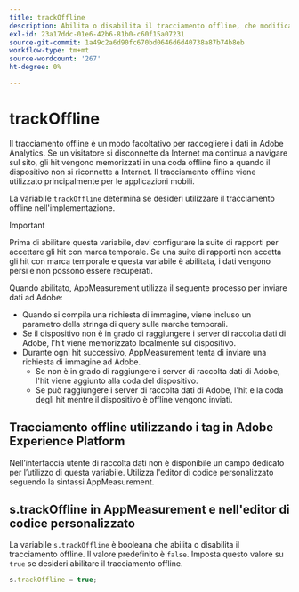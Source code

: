```yaml
---
title: trackOffline
description: Abilita o disabilita il tracciamento offline, che modifica il modo in cui AppMeasurement raccoglie i dati.
exl-id: 23a17ddc-01e6-42b6-81b0-c60f15a07231
source-git-commit: 1a49c2a6d90fc670bd0646d6d40738a87b74b8eb
workflow-type: tm+mt
source-wordcount: '267'
ht-degree: 0%

---
```


# trackOffline

Il tracciamento offline è un modo facoltativo per raccogliere i dati in Adobe Analytics. Se un visitatore si disconnette da Internet ma continua a navigare sul sito, gli hit vengono memorizzati in una coda offline fino a quando il dispositivo non si riconnette a Internet. Il tracciamento offline viene utilizzato principalmente per le applicazioni mobili.

La variabile `trackOffline` determina se desideri utilizzare il tracciamento offline nell&#39;implementazione.

>[!IMPORTANT]
>
>Prima di abilitare questa variabile, devi configurare la suite di rapporti per accettare gli hit con marca temporale. Se una suite di rapporti non accetta gli hit con marca temporale e questa variabile è abilitata, i dati vengono persi e non possono essere recuperati.

Quando abilitato, AppMeasurement utilizza il seguente processo per inviare dati ad Adobe:

* Quando si compila una richiesta di immagine, viene incluso un parametro della stringa di query sulle marche temporali.
* Se il dispositivo non è in grado di raggiungere i server di raccolta dati di Adobe, l&#39;hit viene memorizzato localmente sul dispositivo.
* Durante ogni hit successivo, AppMeasurement tenta di inviare una richiesta di immagine ad Adobe.
   * Se non è in grado di raggiungere i server di raccolta dati di Adobe, l&#39;hit viene aggiunto alla coda del dispositivo.
   * Se può raggiungere i server di raccolta dati di Adobe, l&#39;hit e la coda degli hit mentre il dispositivo è offline vengono inviati.

## Tracciamento offline utilizzando i tag in Adobe Experience Platform

Nell’interfaccia utente di raccolta dati non è disponibile un campo dedicato per l’utilizzo di questa variabile. Utilizza l&#39;editor di codice personalizzato seguendo la sintassi AppMeasurement.

## s.trackOffline in AppMeasurement e nell&#39;editor di codice personalizzato

La variabile `s.trackOffline` è booleana che abilita o disabilita il tracciamento offline. Il valore predefinito è `false`. Imposta questo valore su `true` se desideri abilitare il tracciamento offline.

```js
s.trackOffline = true;
```
